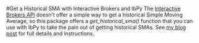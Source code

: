 #Get a Historical SMA with Interactive Brokers and IbPy
The [Interactive Brokers API](https://www.interactivebrokers.com/en/?f=%2Fen%2Fsoftware%2Fibapi.php&ns=T) doesn't offer a simple way to get a historical Simple Moving Average, so this package offers a _get_historical_sma()_ function that you can use with IbPy to take the pain out of getting historical SMAs. See [my blog post](http://valiant-falstaff.github.io/IbPy-historical-sma/) for full details and instructions.

